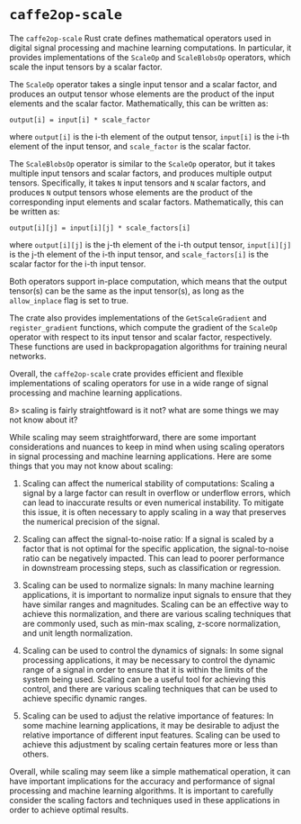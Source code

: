 # `caffe2op-scale`

The `caffe2op-scale` Rust crate defines
mathematical operators used in digital signal
processing and machine learning computations. In
particular, it provides implementations of the
`ScaleOp` and `ScaleBlobsOp` operators, which
scale the input tensors by a scalar factor.

The `ScaleOp` operator takes a single input tensor
and a scalar factor, and produces an output tensor
whose elements are the product of the input
elements and the scalar factor. Mathematically,
this can be written as:

```
output[i] = input[i] * scale_factor
```

where `output[i]` is the i-th element of the
output tensor, `input[i]` is the i-th element of
the input tensor, and `scale_factor` is the scalar
factor.

The `ScaleBlobsOp` operator is similar to the
`ScaleOp` operator, but it takes multiple input
tensors and scalar factors, and produces multiple
output tensors. Specifically, it takes `N` input
tensors and `N` scalar factors, and produces `N`
output tensors whose elements are the product of
the corresponding input elements and scalar
factors. Mathematically, this can be written as:

```
output[i][j] = input[i][j] * scale_factors[i]
```

where `output[i][j]` is the j-th element of the
i-th output tensor, `input[i][j]` is the j-th
element of the i-th input tensor, and
`scale_factors[i]` is the scalar factor for the
i-th input tensor.

Both operators support in-place computation, which
means that the output tensor(s) can be the same as
the input tensor(s), as long as the
`allow_inplace` flag is set to true.

The crate also provides implementations of the
`GetScaleGradient` and `register_gradient`
functions, which compute the gradient of the
`ScaleOp` operator with respect to its input
tensor and scalar factor, respectively. These
functions are used in backpropagation algorithms
for training neural networks.

Overall, the `caffe2op-scale` crate provides
efficient and flexible implementations of scaling
operators for use in a wide range of signal
processing and machine learning applications.

8> scaling is fairly straightfoward is it not?
what are some things we may not know about it?

While scaling may seem straightforward, there are
some important considerations and nuances to keep
in mind when using scaling operators in signal
processing and machine learning applications. Here
are some things that you may not know about
scaling:

1. Scaling can affect the numerical stability of
   computations: Scaling a signal by a large
   factor can result in overflow or underflow
   errors, which can lead to inaccurate results or
   even numerical instability. To mitigate this
   issue, it is often necessary to apply scaling
   in a way that preserves the numerical precision
   of the signal.

2. Scaling can affect the signal-to-noise ratio:
   If a signal is scaled by a factor that is not
   optimal for the specific application, the
   signal-to-noise ratio can be negatively
   impacted. This can lead to poorer performance
   in downstream processing steps, such as
   classification or regression.

3. Scaling can be used to normalize signals: In
   many machine learning applications, it is
   important to normalize input signals to ensure
   that they have similar ranges and
   magnitudes. Scaling can be an effective way to
   achieve this normalization, and there are
   various scaling techniques that are commonly
   used, such as min-max scaling, z-score
   normalization, and unit length normalization.

4. Scaling can be used to control the dynamics of
   signals: In some signal processing
   applications, it may be necessary to control
   the dynamic range of a signal in order to
   ensure that it is within the limits of the
   system being used. Scaling can be a useful tool
   for achieving this control, and there are
   various scaling techniques that can be used to
   achieve specific dynamic ranges.

5. Scaling can be used to adjust the relative
   importance of features: In some machine
   learning applications, it may be desirable to
   adjust the relative importance of different
   input features. Scaling can be used to achieve
   this adjustment by scaling certain features
   more or less than others.

Overall, while scaling may seem like a simple
mathematical operation, it can have important
implications for the accuracy and performance of
signal processing and machine learning
algorithms. It is important to carefully consider
the scaling factors and techniques used in these
applications in order to achieve optimal results.
